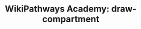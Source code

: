 ---
authors:
- Khanspers
- AlexanderPico
- Egonw
description: Do not modify or delete. This pathway is part of the collection of content
  used by [https://wikipathways.github.io/academy/ WikiPathways Academy].
last-edited: 2018-04-01
organisms:
- Homo sapiens
redirect_from:
- /index.php/Pathway:WP3913
- /instance/WP3913
schema-jsonld:
- '@context': https://schema.org/
  '@id': https://wikipathways.github.io/pathways/WP3913.html
  '@type': Dataset
  creator:
    '@type': Organization
    name: WikiPathways
  description: Do not modify or delete. This pathway is part of the collection of
    content used by [https://wikipathways.github.io/academy/ WikiPathways Academy].
  keywords:
  - Cholesterol
  - pregnenolone
  - CYP11A1
  license: CC0
  name: 'WikiPathways Academy: draw-compartment'
seo: CreativeWork
title: 'WikiPathways Academy: draw-compartment'
wpid: WP3913
---